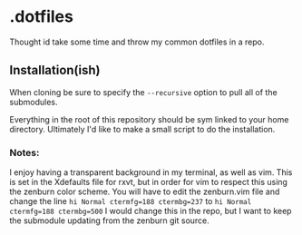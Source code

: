 # .dotfiles

Thought id take some time and throw my common dotfiles in a repo.

## Installation(ish)

When cloning be sure to specify the `--recursive` option to pull all of the submodules.

Everything in the root of this repository should be sym linked to your home directory. Ultimately I'd like to make a small script to do the installation.

### Notes:

I enjoy having a transparent background in my terminal, as well as vim.  This is set in the Xdefaults file for rxvt, but in order for vim to respect this using the zenburn color scheme.  You will have to edit the zenburn.vim file and change the line `hi Normal ctermfg=188 ctermbg=237` to `hi Normal ctermfg=188 ctermbg=500` I would change this in the repo, but I want to keep the submodule updating from the zenburn git source.
